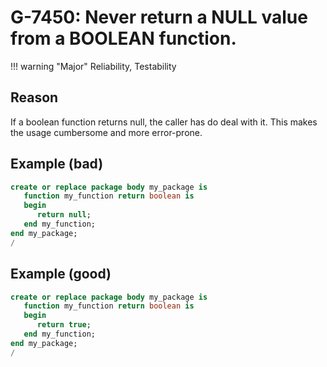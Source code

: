 # G-7450: Never return a NULL value from a BOOLEAN function.

!!! warning "Major"
    Reliability, Testability

## Reason

If a boolean function returns null, the caller has do deal with it. This makes the usage cumbersome and more error-prone.

## Example (bad)

``` sql
create or replace package body my_package is
   function my_function return boolean is
   begin
      return null;
   end my_function;
end my_package;
/
```

## Example (good)

``` sql
create or replace package body my_package is
   function my_function return boolean is
   begin
      return true;
   end my_function;
end my_package;
/
```